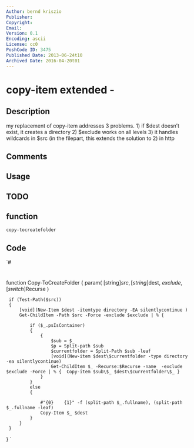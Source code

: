 ```yaml
---
Author: bernd kriszio
Publisher: 
Copyright: 
Email: 
Version: 0.1
Encoding: ascii
License: cc0
PoshCode ID: 3475
Published Date: 2013-06-24t10
Archived Date: 2016-04-20t01
---
```


# copy-item extended - 

## Description

my replacement of copy-item addresses 3 problems. 1) if $dest doesn’t exist, it creates a directory 2) $exclude works on all levels  3) it handles wildcards in $src (in the filepart, this extends the solution to 2) in http

## Comments



## Usage



## TODO



## function

`copy-tocreatefolder`

## Code

`#
 #
 function Copy-ToCreateFolder
 {
     param(
         [string]$src,
         [string]$dest,
         $exclude,
         [switch]$Recurse
     )
     
     
     if (Test-Path($src))
     {
         [void](New-Item $dest -itemtype directory -EA silentlycontinue )
         Get-ChildItem -Path $src -Force -exclude $exclude | % {
             
             if ($_.psIsContainer)
             {
                 {
                     $sub = $_
                     $p = Split-path $sub
                     $currentfolder = Split-Path $sub -leaf
                     [void](New-item $dest\$currentfolder -type directory -ea silentlycontinue)
                     Get-ChildItem $_ -Recurse:$Recurse -name  -exclude $exclude -Force | % {  Copy-item $sub\$_ $dest\$currentfolder\$_ }
                 }
             }
             else
             {
                 
                 #"{0}    {1}" -f (split-path $_.fullname), (split-path $_.fullname -leaf)
                 Copy-Item $_ $dest
             }
         }
     }
 }
`

